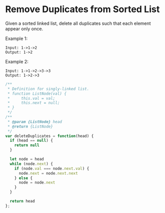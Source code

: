 # Remove Duplicates from Sorted List

Given a sorted linked list, delete all duplicates such that each element appear only once.

Example 1:

    Input: 1->1->2
    Output: 1->2

Example 2:

    Input: 1->1->2->3->3
    Output: 1->2->3


```JavaScript
/**
 * Definition for singly-linked list.
 * function ListNode(val) {
 *     this.val = val;
 *     this.next = null;
 * }
 */
/**
 * @param {ListNode} head
 * @return {ListNode}
 */
var deleteDuplicates = function(head) {
  if (head == null) {
    return null
  }

  let node = head
  while (node.next) {
    if (node.val === node.next.val) {
      node.next = node.next.next
    } else {
      node = node.next
    }
  }

  return head
};
```